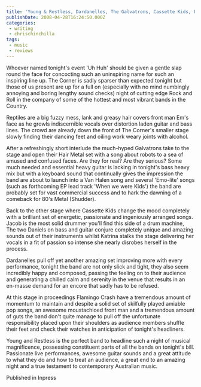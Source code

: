 ```yaml
---
title: 'Young & Restless, Dardanelles, The Galvatrons, Cassette Kids, Flamingo Crash, Reptiles - The Corner'
publishDate: 2008-04-28T16:24:50.000Z
categories:
 - writing
 - chrischinchilla
tags: 
 - music 
 - reviews
---
```


Whoever named tonight's event 'Uh Huh' should be given a gentle slap round the face for concocting such an uninspiring name for such an inspiring line up. The Corner is sadly sparser than expected tonight but those of us present are up for a full on (especially with no mind numbingly annoying and boring lengthy sound checks) night of cutting edge Rock and Roll in the company of some of the hottest and most vibrant bands in the Country.

Reptiles are a big fuzzy mess, lank and greasy hair covers front man Em's face as he growls indiscernible vocals over distortion laden guitar and bass lines. The crowd are already down the front of The Corner's smaller stage slowly finding their dancing feet and oiling work weary joints with alcohol.

After a refreshingly short interlude the much-hyped Galvatrons take to the stage and open their Hair Metal set with a song about robots to a sea of amused and confused faces. Are they for real? Are they serious? Some much needed and essential heavy guitar is lacking in tonight's bass heavy mix but with a keyboard sound that continually gives the impression the band are about to launch into a Van Halen song and several 'Emo-lite' songs (such as forthcoming EP lead track 'When we were Kids') the band are probably set for vast commercial success and to hark the dawning of a comeback for 80's Metal (Shudder).

Back to the other stage where Cassette Kids change the mood completely with a brilliant set of energetic, passionate and ingeniously arranged songs. Jacob is the most solid drummer you'll find this side of a drum machine, The two Daniels on bass and guitar conjure completely unique and amazing sounds out of their instruments whilst Katrina stalks the stage delivering her vocals in a fit of passion so intense she nearly disrobes herself in the process.

Dardanelles pull off yet another amazing set improving more with every performance, tonight the band are not only slick and tight, they also seem incredibly happy and composed, passing the feeling on to their audience and generating a chilled calm and serenity in the venue that results in an en-masse demand for an encore that sadly has to be refused.

At this stage in proceedings Flamingo Crash have a tremendous amount of momentum to maintain and despite a solid set of skilfully played amiable pop songs, an awesome moustachioed front man and a tremendous amount of guts the band don't quite manage to pull off the unfortunate responsibility placed upon their shoulders as audience members shuffle their feet and check their watches in anticipation of tonight's headliners.

Young and Restless is the perfect band to headline such a night of musical magnificence, possessing constituent parts of all the bands on tonight's bill. Passionate live performances, awesome guitar sounds and a great attitude to what they do and how to treat an audience, a great end to an amazing night and a true testament to contemporary Australian music.

Published in Inpress
